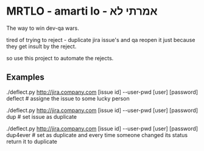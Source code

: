 # MRTLO - amarti lo - אמרתי לא
  The way to win dev-qa wars.
  
  tired of trying to reject - duplicate jira issue's and qa reopen it just because they get insult by the reject.
  
  so use this project to automate the rejects.

## Examples
./deflect.py http://jira.company.com [issue id] --user-pwd [user] [password] deflect  # assigne the issue to some lucky person

./deflect.py http://jira.company.com [issue id] --user-pwd [user] [password] dup  # set issue as duplicate

./deflect.py http://jira.company.com [issue id] --user-pwd [user] [password] dup4ever  # set as duplicate and every time someone changed its status return it to duplicate
